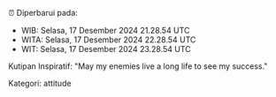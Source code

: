 ⏰ Diperbarui pada:
- WIB: Selasa, 17 Desember 2024 21.28.54 UTC
- WITA: Selasa, 17 Desember 2024 22.28.54 UTC
- WIT: Selasa, 17 Desember 2024 23.28.54 UTC

Kutipan Inspiratif:
"May my enemies live a long life to see my success."


Kategori: attitude

